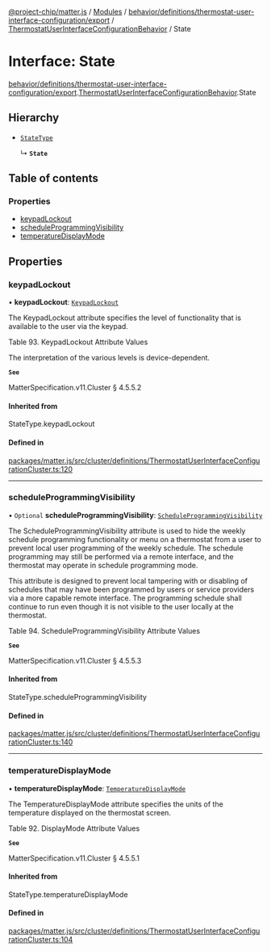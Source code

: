 [@project-chip/matter.js](../README.md) / [Modules](../modules.md) / [behavior/definitions/thermostat-user-interface-configuration/export](../modules/behavior_definitions_thermostat_user_interface_configuration_export.md) / [ThermostatUserInterfaceConfigurationBehavior](../modules/behavior_definitions_thermostat_user_interface_configuration_export.ThermostatUserInterfaceConfigurationBehavior.md) / State

# Interface: State

[behavior/definitions/thermostat-user-interface-configuration/export](../modules/behavior_definitions_thermostat_user_interface_configuration_export.md).[ThermostatUserInterfaceConfigurationBehavior](../modules/behavior_definitions_thermostat_user_interface_configuration_export.ThermostatUserInterfaceConfigurationBehavior.md).State

## Hierarchy

- [`StateType`](../modules/behavior_definitions_thermostat_user_interface_configuration_export._internal_.md#statetype)

  ↳ **`State`**

## Table of contents

### Properties

- [keypadLockout](behavior_definitions_thermostat_user_interface_configuration_export.ThermostatUserInterfaceConfigurationBehavior.State.md#keypadlockout)
- [scheduleProgrammingVisibility](behavior_definitions_thermostat_user_interface_configuration_export.ThermostatUserInterfaceConfigurationBehavior.State.md#scheduleprogrammingvisibility)
- [temperatureDisplayMode](behavior_definitions_thermostat_user_interface_configuration_export.ThermostatUserInterfaceConfigurationBehavior.State.md#temperaturedisplaymode)

## Properties

### keypadLockout

• **keypadLockout**: [`KeypadLockout`](../enums/cluster_export.ThermostatUserInterfaceConfiguration.KeypadLockout.md)

The KeypadLockout attribute specifies the level of functionality that is available to the user via the
keypad.

Table 93. KeypadLockout Attribute Values

The interpretation of the various levels is device-dependent.

**`See`**

MatterSpecification.v11.Cluster § 4.5.5.2

#### Inherited from

StateType.keypadLockout

#### Defined in

[packages/matter.js/src/cluster/definitions/ThermostatUserInterfaceConfigurationCluster.ts:120](https://github.com/project-chip/matter.js/blob/5f71eedebdb9fa54338bde320c311bb359b7455d/packages/matter.js/src/cluster/definitions/ThermostatUserInterfaceConfigurationCluster.ts#L120)

___

### scheduleProgrammingVisibility

• `Optional` **scheduleProgrammingVisibility**: [`ScheduleProgrammingVisibility`](../enums/cluster_export.ThermostatUserInterfaceConfiguration.ScheduleProgrammingVisibility.md)

The ScheduleProgrammingVisibility attribute is used to hide the weekly schedule programming
functionality or menu on a thermostat from a user to prevent local user programming of the weekly
schedule. The schedule programming may still be performed via a remote interface, and the thermostat may
operate in schedule programming mode.

This attribute is designed to prevent local tampering with or disabling of schedules that may have been
programmed by users or service providers via a more capable remote interface. The programming schedule
shall continue to run even though it is not visible to the user locally at the thermostat.

Table 94. ScheduleProgrammingVisibility Attribute Values

**`See`**

MatterSpecification.v11.Cluster § 4.5.5.3

#### Inherited from

StateType.scheduleProgrammingVisibility

#### Defined in

[packages/matter.js/src/cluster/definitions/ThermostatUserInterfaceConfigurationCluster.ts:140](https://github.com/project-chip/matter.js/blob/5f71eedebdb9fa54338bde320c311bb359b7455d/packages/matter.js/src/cluster/definitions/ThermostatUserInterfaceConfigurationCluster.ts#L140)

___

### temperatureDisplayMode

• **temperatureDisplayMode**: [`TemperatureDisplayMode`](../enums/cluster_export.ThermostatUserInterfaceConfiguration.TemperatureDisplayMode.md)

The TemperatureDisplayMode attribute specifies the units of the temperature displayed on the thermostat
screen.

Table 92. DisplayMode Attribute Values

**`See`**

MatterSpecification.v11.Cluster § 4.5.5.1

#### Inherited from

StateType.temperatureDisplayMode

#### Defined in

[packages/matter.js/src/cluster/definitions/ThermostatUserInterfaceConfigurationCluster.ts:104](https://github.com/project-chip/matter.js/blob/5f71eedebdb9fa54338bde320c311bb359b7455d/packages/matter.js/src/cluster/definitions/ThermostatUserInterfaceConfigurationCluster.ts#L104)
